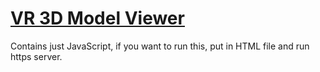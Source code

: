 # [VR 3D Model Viewer](https://vr3dmodelviewer.moesam.com/)

Contains just JavaScript, if you want to run this, put in HTML file and run https server.
